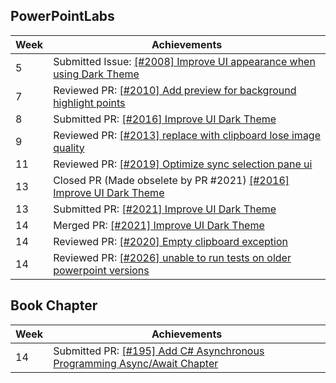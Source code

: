 ## PowerPointLabs

Week | Achievements
---- | ------------
5 | Submitted Issue: [ [#2008] Improve UI appearance when using Dark Theme](https://github.com/PowerPointLabs/PowerPointLabs/issues/2008)
7 | Reviewed PR: [ [#2010] Add preview for background highlight points](https://github.com/PowerPointLabs/PowerPointLabs/pull/2010)
8 | Submitted PR: [ [#2016] Improve UI Dark Theme](https://github.com/PowerPointLabs/PowerPointLabs/pull/2016)
9 | Reviewed PR: [ [#2013] replace with clipboard lose image quality](https://github.com/PowerPointLabs/PowerPointLabs/pull/2013)
11 | Reviewed PR: [ [#2019] Optimize sync selection pane ui](https://github.com/PowerPointLabs/PowerPointLabs/pull/2019)
13 | Closed PR (Made obselete by PR #2021) [ [#2016] Improve UI Dark Theme](https://github.com/PowerPointLabs/PowerPointLabs/pull/2016)
13 | Submitted PR: [ [#2021] Improve UI Dark Theme](https://github.com/PowerPointLabs/PowerPointLabs/pull/2021)
14 | Merged PR: [ [#2021] Improve UI Dark Theme](https://github.com/PowerPointLabs/PowerPointLabs/pull/2021)
14 | Reviewed PR: [ [#2020] Empty clipboard exception](https://github.com/PowerPointLabs/PowerPointLabs/pull/2020)
14 | Reviewed PR: [ [#2026] unable to run tests on older powerpoint versions](https://github.com/PowerPointLabs/PowerPointLabs/pull/2026)

## Book Chapter

Week | Achievements
---- | ------------
14 | Submitted PR: [ [#195] Add C# Asynchronous Programming Async/Await Chapter](https://github.com/se-edu/learningresources/pull/195)